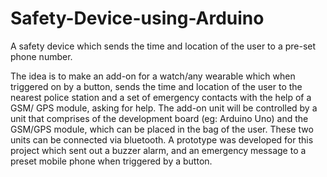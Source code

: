 # Safety-Device-using-Arduino
A safety device which sends the time and location of the user to a pre-set phone number.


The idea is to make an add-on for a watch/any wearable  which when triggered on by a button, sends the time and location of the user to the nearest police station and a set of emergency contacts with the help of a GSM/ GPS module, asking for help.
The add-on unit will be controlled by a unit that comprises of the development board (eg: Arduino Uno) and the GSM/GPS module, which can be placed in the bag of the user. These two units can be connected via bluetooth.
A prototype was developed for this project which sent out a buzzer alarm, and an emergency message to a preset mobile phone when triggered by a button.
